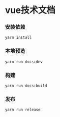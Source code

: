 # vue技术文档

### 安装依赖
```
yarn install
```
### 本地预览
```
yarn run docs:dev
```
### 构建
```
yarn run docs:build
```

### 发布
```
yarn run release

```
